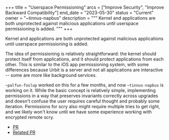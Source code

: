+++
title = "Userspace Permissioning"
arcs = ["Improve Security", "Improve Backward Compatibility"]
end_date = "2023-05-30"
status = "Current"
owner = "~tinnus-napbus"
description = """
Kernel and applications are both unprotected against malicious applications until userspace permissioning is added.
"""
+++

Kernel and applications are both unprotected against malicious applications until userspace permissioning is added.

The idea of permissioning is relatively straightforward: the kernel should protect itself from applications, and it should protect applications from each other.  This is similar to the iOS app permissioning system, with some differences because Urbit is a server and not all applications are interactive -- some are more like background services.

`~palfun-foslup` worked on this for a few months, and now `~tinnus-napbus` is working on it.  While the basic concept is relatively simple, implementing permissions in a way that preserves invariants correctly across upgrades and doesn't confuse the user requires careful thought and probably some iteration.  Permissions for scry also might require multiple tries to get right, and we likely won't know until we have some experience working with encrypted remote scry.

- [PR](https://github.com/urbit/urbit/pull/6493)
- [Related PR](https://github.com/urbit/urbit/pull/6605)
